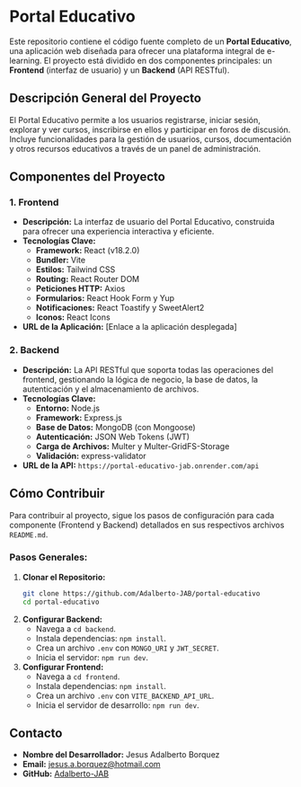 # Portal Educativo

Este repositorio contiene el código fuente completo de un **Portal Educativo**, una aplicación web diseñada para ofrecer una plataforma integral de e-learning. El proyecto está dividido en dos componentes principales: un **Frontend** (interfaz de usuario) y un **Backend** (API RESTful).

## Descripción General del Proyecto

El Portal Educativo permite a los usuarios registrarse, iniciar sesión, explorar y ver cursos, inscribirse en ellos y participar en foros de discusión. Incluye funcionalidades para la gestión de usuarios, cursos, documentación y otros recursos educativos a través de un panel de administración.

## Componentes del Proyecto

### 1. Frontend

-   **Descripción:** La interfaz de usuario del Portal Educativo, construida para ofrecer una experiencia interactiva y eficiente.
-   **Tecnologías Clave:**
    -   **Framework:** React (v18.2.0)
    -   **Bundler:** Vite
    -   **Estilos:** Tailwind CSS
    -   **Routing:** React Router DOM
    -   **Peticiones HTTP:** Axios
    -   **Formularios:** React Hook Form y Yup
    -   **Notificaciones:** React Toastify y SweetAlert2
    -   **Iconos:** React Icons
-   **URL de la Aplicación:** [Enlace a la aplicación desplegada]

### 2. Backend

-   **Descripción:** La API RESTful que soporta todas las operaciones del frontend, gestionando la lógica de negocio, la base de datos, la autenticación y el almacenamiento de archivos.
-   **Tecnologías Clave:**
    -   **Entorno:** Node.js
    -   **Framework:** Express.js
    -   **Base de Datos:** MongoDB (con Mongoose)
    -   **Autenticación:** JSON Web Tokens (JWT)
    -   **Carga de Archivos:** Multer y Multer-GridFS-Storage
    -   **Validación:** express-validator
-   **URL de la API:** `https://portal-educativo-jab.onrender.com/api`

## Cómo Contribuir

Para contribuir al proyecto, sigue los pasos de configuración para cada componente (Frontend y Backend) detallados en sus respectivos archivos `README.md`.

### Pasos Generales:

1.  **Clonar el Repositorio:**
    ```bash
    git clone https://github.com/Adalberto-JAB/portal-educativo
    cd portal-educativo
    ```
2.  **Configurar Backend:**
    -   Navega a `cd backend`.
    -   Instala dependencias: `npm install`.
    -   Crea un archivo `.env` con `MONGO_URI` y `JWT_SECRET`.
    -   Inicia el servidor: `npm run dev`.
3.  **Configurar Frontend:**
    -   Navega a `cd frontend`.
    -   Instala dependencias: `npm install`.
    -   Crea un archivo `.env` con `VITE_BACKEND_API_URL`.
    -   Inicia el servidor de desarrollo: `npm run dev`.

## Contacto

-   **Nombre del Desarrollador:** Jesus Adalberto Borquez
-   **Email:** jesus.a.borquez@hotmail.com
-   **GitHub:** [Adalberto-JAB](https://github.com/Adalberto-JAB)
